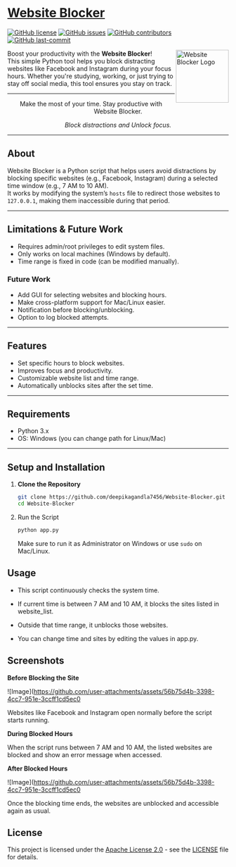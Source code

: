 # [Website Blocker](https://github.com/deepikagandla7456/Website-Blocker)  
[![GitHub license](https://img.shields.io/github/license/deepikagandla7456/Website-Blocker)](LICENSE) 
[![GitHub issues](https://img.shields.io/github/issues/deepikagandla7456/Website-Blocker)]() 
[![GitHub contributors](https://img.shields.io/github/contributors/deepikagandla7456/Website-Blocker)]() 
[![GitHub last-commit](https://img.shields.io/github/last-commit/deepikagandla7456/Website-Blocker)]()  

<img title="Website Blocker Logo" align='right' src="![Image](https://github.com/user-attachments/assets/ad43d6e0-9e26-4df6-baad-83682fb805e0)" alt="Website Blocker Logo" width="120"/>

Boost your productivity with the **Website Blocker**!  
This simple Python tool helps you block distracting websites like Facebook and Instagram during your focus hours. Whether you're studying, working, or just trying to stay off social media, this tool ensures you stay on track.

---

<p align="center">
Make the most of your time. Stay productive with Website Blocker.
</p>
<p align="center"><i>Block distractions and Unlock focus.</i></p>



---

##  About

Website Blocker is a Python script that helps users avoid distractions by blocking specific websites (e.g., Facebook, Instagram) during a selected time window (e.g., 7 AM to 10 AM).  
It works by modifying the system’s `hosts` file to redirect those websites to `127.0.0.1`, making them inaccessible during that period.

---

##  Limitations & Future Work

-  Requires admin/root privileges to edit system files.
-  Only works on local machines (Windows by default).
-  Time range is fixed in code (can be modified manually).

### Future Work

- Add GUI for selecting websites and blocking hours.
- Make cross-platform support for Mac/Linux easier.
- Notification before blocking/unblocking.
- Option to log blocked attempts.

---

##  Features

-  Set specific hours to block websites.
-  Improves focus and productivity.
-  Customizable website list and time range.
-  Automatically unblocks sites after the set time.

---

##  Requirements

- Python 3.x
- OS: Windows (you can change path for Linux/Mac)

---

##  Setup and Installation

1. **Clone the Repository**
   ```bash
   git clone https://github.com/deepikagandla7456/Website-Blocker.git
   cd Website-Blocker
2. Run the Script
   ```bash
   python app.py
   ```
   Make sure to run it as Administrator on Windows or use ```sudo``` on Mac/Linux.
 ## Usage
- This script continuously checks the system time.

- If current time is between 7 AM and 10 AM, it blocks the sites listed in website_list.

- Outside that time range, it unblocks those websites.

- You can change time and sites by editing the values in app.py.
## Screenshots 

  **Before Blocking the Site**
  
![Image](https://github.com/user-attachments/assets/56b75d4b-3398-4cc7-951e-3ccff1cd5ec0
  
Websites like Facebook and Instagram open normally before the script starts running.

 **During Blocked Hours**
 
When the script runs between 7 AM and 10 AM, the listed websites are blocked and show an error message when accessed.

 **After Blocked Hours**
 
![Image](https://github.com/user-attachments/assets/56b75d4b-3398-4cc7-951e-3ccff1cd5ec0
 
Once the blocking time ends, the websites are unblocked and accessible again as usual.


## License

This project is licensed under the [Apache License 2.0](LICENSE) - see the [LICENSE](LICENSE) file for details.


